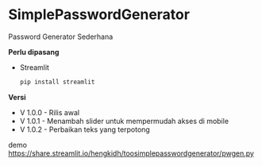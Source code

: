 # SimplePasswordGenerator
Password Generator Sederhana


**Perlu dipasang**

* Streamlit
  ```sh
  pip install streamlit
  ```

**Versi**

* V 1.0.0 - Rilis awal
* V 1.0.1 - Menambah slider untuk mempermudah akses di mobile
* V 1.0.2 - Perbaikan teks yang terpotong

demo
https://share.streamlit.io/hengkidh/toosimplepasswordgenerator/pwgen.py